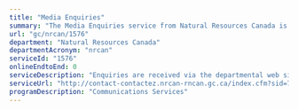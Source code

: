```yaml
---
title: "Media Enquiries"
summary: "The Media Enquiries service from Natural Resources Canada is not available end-to-end online, according to the GC Service Inventory."
url: "gc/nrcan/1576"
department: "Natural Resources Canada"
departmentAcronym: "nrcan"
serviceId: "1576"
onlineEndtoEnd: 0
serviceDescription: "Enquiries are received via the departmental web site are automatically dispatched to Sector contacts via a web application.  A General Inquiries Officer answers the department’s general enquiries telephone line between the hours of 8:30 a.m. to 4:30 p.m., Monday to Friday; re-directs callers to the appropriate departmental contacts or to other government entities; provides advice to departmental employees responsible for responding to public enquiries; re-directs e-mail enquiries to subject-matter expert (when required) via the web application."
serviceUrl: "http://contact-contactez.nrcan-rncan.gc.ca/index.cfm?sid=7&context=simply-science&lang=eng"
programDescription: "Communications Services"
---
```

